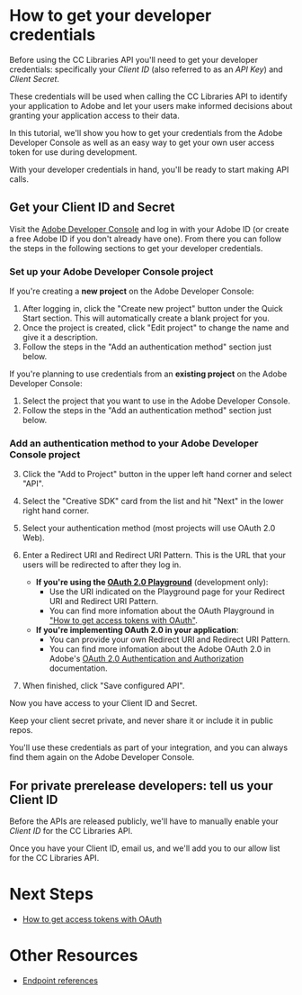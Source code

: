 # How to get your developer credentials

Before using the CC Libraries API you'll need to get your developer credentials: specifically your _Client ID_ (also referred to as an _API Key_) and _Client Secret_.

These credentials will be used when calling the CC Libraries API to identify your application to Adobe and let your users make informed decisions about granting your application access to their data.

In this tutorial, we'll show you how to get your credentials from the Adobe Developer Console as well as an easy way to get your own user access token for use during development.

With your developer credentials in hand, you'll be ready to start making API calls.

## Get your Client ID and Secret

Visit the [Adobe Developer Console](https://console.adobe.io/) and log in with your Adobe ID (or create a free Adobe ID if you don't already have one). From there you can follow the steps in the following sections to get your developer credentials.

### Set up your Adobe Developer Console project

If you're creating a **new project** on the Adobe Developer Console:

1. After logging in, click the "Create new project" button under the Quick Start section. This will automatically create a blank project for you.
2. Once the project is created, click "Edit project" to change the name and give it a description.
3. Follow the steps in the "Add an authentication method" section just below.

If you're planning to use credentials from an **existing project** on the Adobe Developer Console:

1. Select the project that you want to use in the Adobe Developer Console.
2. Follow the steps in the "Add an authentication method" section just below.

### Add an authentication method to your Adobe Developer Console project

3. Click the "Add to Project" button in the upper left hand corner and select "API".
4. Select the "Creative SDK" card from the list and hit "Next" in the lower right hand corner.
5. Select your authentication method (most projects will use OAuth 2.0 Web).
6. Enter a Redirect URI and Redirect URI Pattern. This is the URL that your users will be redirected to after they log in.

   - **If you're using the [OAuth 2.0 Playground](https://adobeioruntime.net/api/v1/web/io-solutions/adobe-oauth-playground/oauth.html)** (development only):
     - Use the URI indicated on the Playground page for your Redirect URI and Redirect URI Pattern.
     - You can find more infomation about the OAuth Playground in ["How to get access tokens with OAuth"](./tutorials/how-to-get-access-tokens-with-oauth.md).
   - **If you're implementing OAuth 2.0 in your application**:
     - You can provide your own Redirect URI and Redirect URI Pattern.
     - You can find more infomation about the Adobe OAuth 2.0 in Adobe's [OAuth 2.0 Authentication and Authorization](https://www.adobe.io/authentication/auth-methods.html#!AdobeDocs/adobeio-auth/master/OAuth/OAuth.md) documentation.

7. When finished, click "Save configured API".

Now you have access to your Client ID and Secret.

<InlineAlert variant="info" slots="text"/>

Keep your client secret private, and never share it or include it in public repos.

You'll use these credentials as part of your integration, and you can always find them again on the Adobe Developer Console.

## For private prerelease developers: tell us your Client ID

Before the APIs are released publicly, we'll have to manually enable your _Client ID_ for the CC Libraries API.

Once you have your Client ID, email us, and we'll add you to our allow list for the CC Libraries API.

# Next Steps

- [How to get access tokens with OAuth](./how-to-get-access-tokens-with-oauth.md)

# Other Resources

- [Endpoint references](https://cc-libraries-api.github.io/open-api/)
